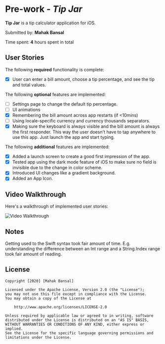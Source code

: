 # Pre-work - *Tip Jar*

**Tip Jar** is a tip calculator application for iOS.

Submitted by: **Mahak Bansal**

Time spent: **4** hours spent in total

## User Stories

The following **required** functionality is complete:

* [x] User can enter a bill amount, choose a tip percentage, and see the tip and total values.

The following **optional** features are implemented:
* [ ] Settings page to change the default tip percentage.
* [ ] UI animations
* [x] Remembering the bill amount across app restarts (if <10mins)
* [ ] Using locale-specific currency and currency thousands separators.
* [x] Making sure the keyboard is always visible and the bill amount is always the first responder. This way the user doesn't have to tap anywhere to use this app. Just launch the app and start typing.

The following **additional** features are implemented:

- [x] Added a launch screen to create a good first impression of the app.
- [x] Tested app using the dark mode feature of iOS to make sure no field is invisible due to the change in color scheme.
- [x] Introduced UI changes like a gradient background.
- [x] Added an App Icon.

## Video Walkthrough

Here's a walkthrough of implemented user stories:

<img src='TipJar.gif' title='Video Walkthrough' width='' alt='Video Walkthrough' />


## Notes

Getting used to the Swift syntax took fair amount of time. E.g. understanding the difference between an Int range and a String.Index range took fair amount of reading.

## License

    Copyright [2020] [Mahak Bansal]

    Licensed under the Apache License, Version 2.0 (the "License");
    you may not use this file except in compliance with the License.
    You may obtain a copy of the License at

        http://www.apache.org/licenses/LICENSE-2.0

    Unless required by applicable law or agreed to in writing, software
    distributed under the License is distributed on an "AS IS" BASIS,
    WITHOUT WARRANTIES OR CONDITIONS OF ANY KIND, either express or implied.
    See the License for the specific language governing permissions and
    limitations under the License.
